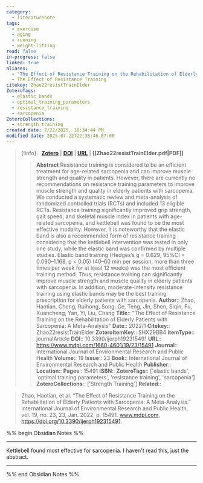 ```yaml
---
category:
  - literaturenote
tags:
  - exercise
  - aging
  - running
  - weight-lifting
read: false
in-progress: false
linked: true
aliases:
  - "The Effect of Resistance Training on the Rehabilitation of Elderly Patients with Sarcopenia: A Meta-Analysis"
  - The Effect of Resistance Training
citekey: Zhao22resistTrainElder
ZoteroTags:
  - elastic_bands
  - optimal_training_parameters
  - resistance_training
  - sarcopenia
ZoteroCollections:
  - strength_training
created date: 7/22/2025, 10:34:44 PM
modified date: 2025-07-22T22:35:46-07:00
---
```


> [!info]- &nbsp;[**Zotero**](zotero://select/library/items/SHX29BB4)  | [**DOI**](https://doi.org/10.3390/ijerph192315491) | [**URL**](https://www.mdpi.com/1660-4601/19/23/15491) | **[[Zhao22resistTrainElder.pdf|PDF]]**
>> **Abstract**
> Resistance training is considered to be an efficient treatment for age-related sarcopenia and can improve muscle strength and quality in patients. However, there are currently no recommendations on resistance training parameters to improve muscle strength and quality in elderly patients with sarcopenia. We conducted a systematic review and meta-analysis of randomized controlled trials (RCTs) and included 13 eligible RCTs. Resistance training significantly improved grip strength, gait speed, and skeletal muscle index in patients with age-related sarcopenia, and kettlebell was found to be the most effective modality. However, it is noteworthy that the elastic band is also a recommended form of resistance training considering that the kettlebell intervention was tested in only one study, while the elastic band was confirmed by multiple studies. Elastic band training (Hedges’s g = 0.629, 95%CI = 0.090–1.168, p < 0.05) (40–60 min per session, more than three times per week for at least 12 weeks) was the most efficient training method. Thus, resistance training can significantly improve muscle strength and muscle quality in elderly patients with sarcopenia. In addition, moderate-intensity resistance training using elastic bands may be the best training prescription for elderly patients with sarcopenia.
> > **Author**:: Zhao, Haotian,  Cheng, Ruihong,  Song, Ge,  Teng, Jin,  Shen, Siqin,  Fu, Xuancheng,  Yan, Yi,  Liu, Chang
> **Title**:: "The Effect of Resistance Training on the Rehabilitation of Elderly Patients with Sarcopenia: A Meta-Analysis"
> **Date**:: 2022/1
> **Citekey**:: Zhao22resistTrainElder
> **ZoteroItemKey**:: SHX29BB4
> **itemType**:: journalArticle
> **DOI**:: 10.3390/ijerph192315491
> **URL**:: https://www.mdpi.com/1660-4601/19/23/15491
> **Journal**:: International Journal of Environmental Research and Public Health
> **Volume**:: 19
> **Issue**:: 23
> **Book**:: International Journal of Environmental Research and Public Health
> **Publisher**:: 
> **Location**:: 
> **Pages**:: 15491
> **ISBN**:: 
> **ZoteroTags**:: ['elastic bands', 'optimal training parameters', 'resistance training', 'sarcopenia']
> **ZoteroCollections**:: ['Strength Training']
> **Related**::

>  Zhao, Haotian, et al. “The Effect of Resistance Training on the Rehabilitation of Elderly Patients with Sarcopenia: A Meta-Analysis.” International Journal of Environmental Research and Public Health, vol. 19, no. 23, 23, Jan. 2022, p. 15491. www.mdpi.com, https://doi.org/10.3390/ijerph192315491.

%% begin Obsidian Notes %%
___
Kettlebell found most effective for sarcopenia.  I haven't read this, just the abstract.
___
%% end Obsidian Notes %%
